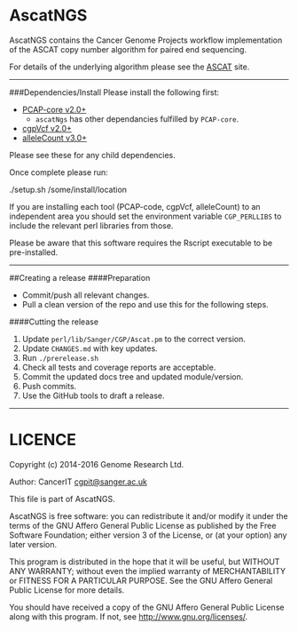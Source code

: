AscatNGS
========
AscatNGS contains the Cancer Genome Projects workflow implementation of the ASCAT copy number
algorithm for paired end sequencing.

For details of the underlying algorithm please see the [ASCAT](http://heim.ifi.uio.no/bioinf/Projects/ASCAT/) site.

---

###Dependencies/Install
Please install the following first:

* [PCAP-core v2.0+](http://github.com/ICGC-TCGA-PanCancer/PCAP-core/releases)
  * `ascatNgs` has other dependancies fulfilled by `PCAP-core`.
* [cgpVcf v2.0+](https://github.com/cancerit/cgpVcf/releases)
* [alleleCount v3.0+](https://github.com/cancerit/alleleCount/releases)

Please see these for any child dependencies.

Once complete please run:

./setup.sh /some/install/location

If you are installing each tool (PCAP-code, cgpVcf, alleleCount) to an independent area you should set the environment variable `CGP_PERLLIBS` to include the relevant perl libraries from those.

Please be aware that this software requires the Rscript executable to be pre-installed.

---

##Creating a release
####Preparation
* Commit/push all relevant changes.
* Pull a clean version of the repo and use this for the following steps.

####Cutting the release
1. Update `perl/lib/Sanger/CGP/Ascat.pm` to the correct version.
2. Update `CHANGES.md` with key updates.
3. Run `./prerelease.sh`
4. Check all tests and coverage reports are acceptable.
5. Commit the updated docs tree and updated module/version.
6. Push commits.
7. Use the GitHub tools to draft a release.

---

LICENCE
========
Copyright (c) 2014-2016 Genome Research Ltd.

Author: CancerIT <cgpit@sanger.ac.uk>

This file is part of AscatNGS.

AscatNGS is free software: you can redistribute it and/or modify it under
the terms of the GNU Affero General Public License as published by the Free
Software Foundation; either version 3 of the License, or (at your option) any
later version.

This program is distributed in the hope that it will be useful, but WITHOUT
ANY WARRANTY; without even the implied warranty of MERCHANTABILITY or FITNESS
FOR A PARTICULAR PURPOSE. See the GNU Affero General Public License for more
details.

You should have received a copy of the GNU Affero General Public License
along with this program. If not, see <http://www.gnu.org/licenses/>.